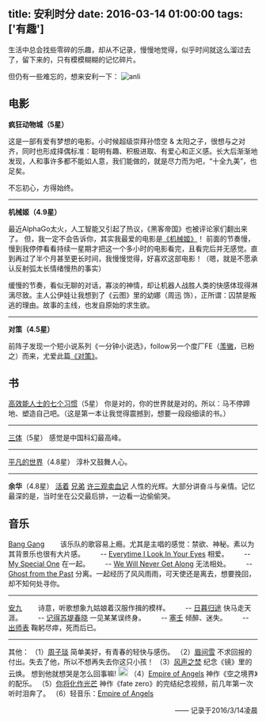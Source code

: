 title: 安利时分
date: 2016-03-14 01:00:00
tags: ['有趣']
---

生活中总会找些零碎的乐趣，却从不记录，慢慢地觉得，似乎时间就这么溜过去了，留下来的，只有模模糊糊的记忆碎片。

但仍有一些难忘的，想来安利一下：
 ![anli](/img/anli.jpg)

<!-- more -->
## __电影__
__疯狂动物城（5星）__

这是一部有爱有梦想的电影。小时候超级崇拜孙悟空 & 太阳之子，很想与之对齐，同时也形成择偶标准：聪明有趣、积极进取、有爱心和正义感。长大后渐渐地发现，人和事许多都不能如人意，我们能做的，就是尽力而为吧，“十全九美”，也足矣。

不忘初心，方得始终。

--------
__机械姬（4.9星）__

最近AlphaGo太火，人工智能又引起了热议，《黑客帝国》也被评论家们翻出来了。
但，我一定不会告诉你，其实我最爱的电影是[《机械姬》](https://movie.douban.com/subject/4160540/?source=new_aladdin)！
前面的节奏慢，慢到我停停看看持续一星期才把这一个多小时的电影看完，且看完后并无感觉。直到再过了半个月甚至更长时间，我慢慢觉得，好喜欢这部电影！（嗯，就是不愿承认反射弧太长情绪慢热的事实）

缓慢的节奏，看似无聊的对话，寡淡的神情，却让机器人战胜人类的快感体现得淋漓尽致。主人公伊娃让我想到了《云图》里的幼娜（周迅 饰），正所谓：囚禁是叛逃的理由。故事的主线，也发自原始的求生欲。

--------
__对策（4.5星）__

前阵子发现一个短小说系列《一分钟小说选》，follow另一个度厂FE（[羡辙](http://zhangwenli.com/blog/)，已粉之）而来，尤爱此篇[《对策》](http://www.ximalaya.com/19038439/sound/12184984)。

## __书__
[高效能人士的七个习惯](http://item.jd.com/11569295.html)（5星）
你是对的，你的世界就是对的。所以：马不停蹄地、塑造自己吧。（这是第一本让我觉得震撼到，想要一段段细读的书。）

--------
[三体](http://item.jd.com/11757834.html)（5星）
感觉是中国科幻最高峰。

--------
[平凡的世界](http://item.jd.com/10812172.html)（4.8星）
淳朴又鼓舞人心。

--------
__余华__（4.8星）
[活着](http://item.jd.com/11090643.html)
[兄弟](http://item.jd.com/11152279.html)
[许三观卖血记](http://item.jd.com/11139510.html)
人性的光辉。大部分讲奋斗与亲情。记忆最深的是，当时坐在公交最后排，一边看一边偷偷哭。

## __音乐__
[Bang Gang](http://music.163.com/#/artist?id=88154)
　　该乐队的歌容易上瘾。尤其是主唱的感觉：禁欲、神秘。素以为其背景乐也很有大片感。
　　-- [Everytime I Look In Your Eyes](http://music.163.com/#/song?id=16823357) 相爱。
　　-- [My Special One](http://music.163.com/#/song?id=32317062) 在一起。
　　-- [We Will Never Get Along](http://music.163.com/#/song?id=32317062) 无法相处。
　　-- [Ghost from the Past](http://music.163.com/#/song?id=32317068) 分离。一起经历了风风雨雨，可天使还是离去，想要挽回，却不知何处寻你。

--------
[安九](http://music.163.com/#/artist?id=7138)
　　诗意，听歌想象九姑娘着汉服作揖的模样。
　　-- [日暮归途](http://music.163.com/#/song?id=206815) 快马走天涯。
　　-- [记得苏堤春晓](http://music.163.com/#/song?id=26902863) 一见某某误终身。
　　-- [塞壬](http://music.163.com/#/song?id=34014062) 倾醉、迷失。
　　-- [出师表](http://music.163.com/#/song?id=27902876) 鞠躬尽瘁，死而后已。

--------
其他：
（1）[周子琰](http://music.163.com/#/artist?id=10959) 简单美好，有青春的轻快与感伤。
（2）[眉间雪](http://music.163.com/#/song?id=29572090) 不求回报的付出。失去了他，所以不想再失去你这只小孩！
（3）[风声之焚](http://music.163.com/#/song?id=285279) 纪念《镜》里的云焕。 想到他就想哭是怎么回事嘛! <img src="/img/cry.png" alt="cry" width="20">
（4）[Empire of Angels](http://music.163.com/#/song?id=29460377) 神作《空之境界》的配乐。
（5）[你将化作光芒](http://baidu.ku6.com/watch/01780595636883662915.html) 神作《fate zero》的完结纪念视频，前几年第一次听时泪奔了。
（6）轻音乐：[Empire of Angels](http://music.163.com/#/song?id=29460377)

<p style="text-align: right">—— 记录于2016/3/14凌晨</p>